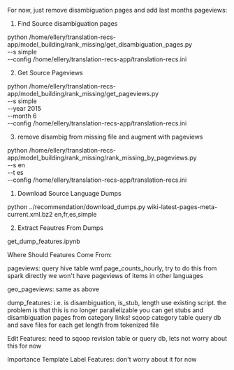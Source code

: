 
For now, just remove disambiguation pages and add last months pageviews:

1. Find Source disambiguation pages

python /home/ellery/translation-recs-app/model_building/rank_missing/get_disambiguation_pages.py \
--s simple \
--config /home/ellery/translation-recs-app/translation-recs.ini 


2. Get Source Pageviews

python /home/ellery/translation-recs-app/model_building/rank_missing/get_pageviews.py \
--s simple \
--year 2015 \
--month 6 \
--config /home/ellery/translation-recs-app/translation-recs.ini 


3. remove disambig from missing file and augment with pageviews


python /home/ellery/translation-recs-app/model_building/rank_missing/rank_missing_by_pageviews.py \
--s en \
--t es \
--config /home/ellery/translation-recs-app/translation-recs.ini 









1. Download Source Language Dumps

python ../recommendation/download_dumps.py wiki-latest-pages-meta-current.xml.bz2  en,fr,es,simple

2. Extract Feautres From Dumps

get_dump_features.ipynb


Where Should Features Come From:

pageviews:
query hive table wmf.page_counts_hourly, try to do this from spark directly
we won't have pageviews of items in other languages


geo_pageviews: same as above


dump_features: i.e. is disambiguation, is_stub, length
use existing script. the problem is that this is no longer parallelizable
you can get stubs and disambiguation pages from category links! 
sqoop category table 
query db and save files for each
get length from tokenized file


Edit Features:
need to sqoop revision table or query db, lets not worry about this for now


Importance Template Label Features:
don't worry about it for now